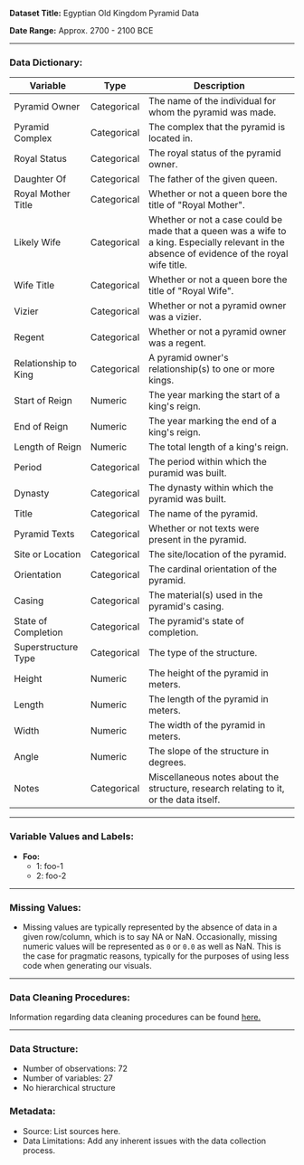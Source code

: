 **Dataset Title:** Egyptian Old Kingdom Pyramid Data

**Date Range:** Approx. 2700 - 2100 BCE 

----------

### Data Dictionary:

| Variable | Type | Description |
| --------- | ---- | ---------- |
| Pyramid Owner | Categorical | The name of the individual for whom the pyramid was made. |
| Pyramid Complex | Categorical | The complex that the pyramid is located in. |
| Royal Status | Categorical | The royal status of the pyramid owner. |
| Daughter Of | Categorical | The father of the given queen. |
| Royal Mother Title | Categorical | Whether or not a queen bore the title of "Royal Mother". |
| Likely Wife | Categorical | Whether or not a case could be made that a queen was a wife to a king. Especially relevant in the absence of evidence of the royal wife title. |
| Wife Title | Categorical | Whether or not a queen bore the title of "Royal Wife". |
| Vizier | Categorical | Whether or not a pyramid owner was a vizier. |
| Regent | Categorical | Whether or not a pyramid owner was a regent. |
| Relationship to King | Categorical | A pyramid owner's relationship(s) to one or more kings. |
| Start of Reign | Numeric | The year marking the start of a king's reign. |
| End of Reign | Numeric | The year marking the end of a king's reign. |
| Length of Reign | Numeric | The total length of a king's reign. |
| Period | Categorical | The period within which the puramid was built. |
| Dynasty | Categorical | The dynasty within which the pyramid was built. |
| Title | Categorical | The name of the pyramid. |
| Pyramid Texts | Categorical | Whether or not texts were present in the pyramid. |
| Site or Location | Categorical | The site/location of the pyramid. |
| Orientation | Categorical | The cardinal orientation of the pyramid. |
| Casing | Categorical | The material(s) used in the pyramid's casing. |
| State of Completion | Categorical | The pyramid's state of completion. |
| Superstructure Type | Categorical | The type of the structure. |
| Height | Numeric | The height of the pyramid in meters. |
| Length | Numeric | The length of the pyramid in meters. |
| Width | Numeric | The width of the pyramid in meters. |
| Angle | Numeric | The slope of the structure in degrees. |
| Notes | Categorical | Miscellaneous notes about the structure, research relating to it, or the data itself. |

----------

### Variable Values and Labels:

-   **Foo:**
    -   1: foo-1
    -   2: foo-2

----------

### Missing Values:

-   Missing values are typically represented by the absence of data in a given row/column, which is to say NA or NaN. Occasionally, missing numeric values will be represented as ``0`` or ``0.0`` as well as NaN. This is the case for pragmatic reasons, typically for the purposes of using less code when generating our visuals.

----------

### Data Cleaning Procedures:

Information regarding data cleaning procedures can be found [here.](./README.md#-Cleanup)

----------

### Data Structure:

-   Number of observations: 72
-   Number of variables: 27
-   No hierarchical structure

### Metadata:

-   Source: List sources here.
-   Data Limitations: Add any inherent issues with the data collection process.